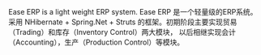 Ease ERP is a light weight ERP system.
Ease ERP 是一个轻量级的ERP系统。 采用 NHibernate + Spring.Net + Struts 的框架。初期阶段主要实现贸易（Trading）和库存（Inventory Control）两大模块， 以后相继实现会计（Accounting），生产（Production Control）等模块。